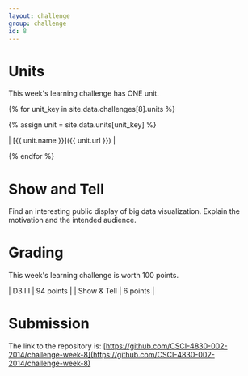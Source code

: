```yaml
---
layout: challenge
group: challenge
id: 8
---
```


# Units

This week's learning challenge has ONE unit.

{% for unit_key in site.data.challenges[8].units %}

{% assign unit = site.data.units[unit_key] %}

| [{{ unit.name }}]({{ unit.url }}) | 

{% endfor %}

# Show and Tell

Find an interesting public display of big data visualization. Explain the motivation and the intended audience.

# Grading

This week's learning challenge is worth 100 points.

| D3 III  | 94 points |
| Show & Tell | 6 points |

# Submission

The link to the repository is: [https://github.com/CSCI-4830-002-2014/challenge-week-8](https://github.com/CSCI-4830-002-2014/challenge-week-8)

